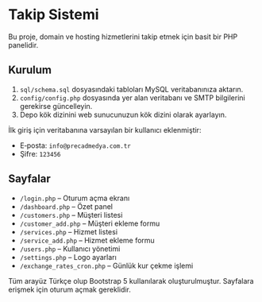 # Takip Sistemi

Bu proje, domain ve hosting hizmetlerini takip etmek için basit bir PHP panelidir.

## Kurulum

1. `sql/schema.sql` dosyasındaki tabloları MySQL veritabanınıza aktarın.
2. `config/config.php` dosyasında yer alan veritabanı ve SMTP bilgilerini gerekirse güncelleyin.
3. Depo kök dizinini web sunucunuzun kök dizini olarak ayarlayın.

İlk giriş için veritabanına varsayılan bir kullanıcı eklenmiştir:

- E‑posta: `info@precadmedya.com.tr`
- Şifre: `123456`

## Sayfalar

- `/login.php` – Oturum açma ekranı
- `/dashboard.php` – Özet panel
- `/customers.php` – Müşteri listesi
- `/customer_add.php` – Müşteri ekleme formu
- `/services.php` – Hizmet listesi
- `/service_add.php` – Hizmet ekleme formu
- `/users.php` – Kullanıcı yönetimi
- `/settings.php` – Logo ayarları
- `/exchange_rates_cron.php` – Günlük kur çekme işlemi

Tüm arayüz Türkçe olup Bootstrap 5 kullanılarak oluşturulmuştur. Sayfalara erişmek için oturum açmak gereklidir.
